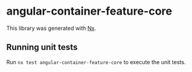 # angular-container-feature-core

This library was generated with [Nx](https://nx.dev).

## Running unit tests

Run `nx test angular-container-feature-core` to execute the unit tests.
